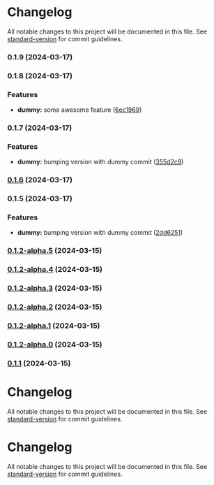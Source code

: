 # Changelog

All notable changes to this project will be documented in this file. See [standard-version](https://github.com/conventional-changelog/standard-version) for commit guidelines.

### 0.1.9 (2024-03-17)

### 0.1.8 (2024-03-17)


### Features

* **dummy:** some awesome feature ([6ec1969](https://github.com/qvotaxon/translation-file-watcher/commit/6ec19692827164645863141b3635d0a3d3dd166f))

### 0.1.7 (2024-03-17)


### Features

* **dummy:** bumping version with dummy commit ([355d2c9](https://github.com/qvotaxon/translation-file-watcher/commit/355d2c945d9acb74012c45178fa40f46fcd34a66))

### [0.1.6](https://github.com/qvotaxon/translation-file-watcher/compare/v0.1.5-alpha.0...v0.1.6) (2024-03-17)

### 0.1.5 (2024-03-17)


### Features

* **dummy:** bumping version with dummy commit ([2dd6251](https://github.com/qvotaxon/translation-file-watcher/commit/2dd6251b1bd1e24ed712d608efec7879762f7d96))

### [0.1.2-alpha.5](https://github.com/qvotaxon/translation-file-watcher/compare/v0.1.2-alpha.4...v0.1.2-alpha.5) (2024-03-15)

### [0.1.2-alpha.4](https://github.com/qvotaxon/translation-file-watcher/compare/v0.1.2-alpha.3...v0.1.2-alpha.4) (2024-03-15)

### [0.1.2-alpha.3](https://github.com/qvotaxon/translation-file-watcher/compare/v0.1.2-alpha.2...v0.1.2-alpha.3) (2024-03-15)

### [0.1.2-alpha.2](https://github.com/qvotaxon/translation-file-watcher/compare/v0.1.2-alpha.1...v0.1.2-alpha.2) (2024-03-15)

### [0.1.2-alpha.1](https://github.com/qvotaxon/translation-file-watcher/compare/v0.1.2-alpha.0...v0.1.2-alpha.1) (2024-03-15)

### [0.1.2-alpha.0](https://github.com/qvotaxon/translation-file-watcher/compare/v0.1.1...v0.1.2-alpha.0) (2024-03-15)

### [0.1.1](https://github.com/qvotaxon/translation-file-watcher/compare/v0.0.7...v0.1.1) (2024-03-15)

# Changelog

All notable changes to this project will be documented in this file. See [standard-version](https://github.com/conventional-changelog/standard-version) for commit guidelines.

# Changelog

All notable changes to this project will be documented in this file. See [standard-version](https://github.com/conventional-changelog/standard-version) for commit guidelines.
